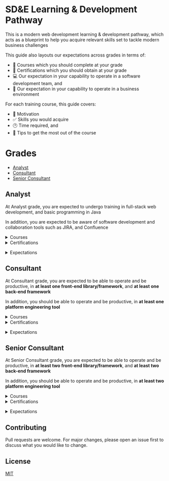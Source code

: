 # SD&E Learning & Development Pathway

This is a modern web development learning & development pathway, which acts as a blueprint to help you acquire relevant skills set to tackle modern business challenges

This guide also layouts our expectations across grades in terms of:

- :bookmark: Courses which you should complete at your grade
- :blue_book: Certifications which you should obtain at your grade
- :computer: Our expectation in your capability to operate in a software development team, and
- :necktie: Our expectation in your capability to operate in a business environment

For each training course, this guide covers:

- :muscle: Motivation
- :white_check_mark: Skills you would acquire
- :clock1: Time required, and
- :pushpin: Tips to get the most out of the course

# Grades

- [Analyst](#Analyst)
- [Consultant](#Consultant)
- [Senior Consultant](#Senior-Consultant)

## Analyst

At Analyst grade, you are expected to undergo training in full-stack web development, and basic programming in Java

In addition, you are expected to be aware of software development and collaboration tools such as JIRA, and Confluence

<details><summary>Courses</summary>
<p>

### [Full-stack Web Development Bootcamp](https://www.udemy.com/course/the-complete-web-development-bootcamp/)

![full-stack-web-dev](images/full-stack-web-dev.jpeg)

Enjoyment: :heart_eyes: :heart_eyes: :heart_eyes: :heart_eyes: :heart_eyes:

#### Motivation

Full-stack web development skills are alwasy in high demand. This course acts as a baseline bootcamp training, especially for those who come from a non-technical background, to ensure you possess the right skills in order to be operational, and productive in a software development team

#### Skills

Upon completion of this course, you would acquire the following skills:

- :art: Front-end web development with HTML5, CSS, Javascript, React, UX/UI degisn
- :1234: Back-end server-side programming with Node.JS
- :triangular_ruler: Developers tools such as Git version control

#### Time Required

- Two months of part-time effort assuming one hour of input on weekdays, and at least two hours of input on weekends

#### Tips

- Do follow Angela's exercises throughout the courses
- Start creating your technical learning notes. I personally recommend [Evernote](https://evernote.com/)

### [Java Masterclass](https://www.udemy.com/course/java-the-complete-java-developer-course/)

![tim-java](images/tim-java.jpeg)

Enjoyment: :confused: :unamused: :expressionless: :expressionless:

#### Motivation

Java programming skills are always in high demand amongst large enterprise. Accoring to the 2020 Stack Overflow developer survey [here](https://insights.stackoverflow.com/survey/2020#technology-programming-scripting-and-markup-languages-all-respondents), Java is one of the top three most popular programming languages

#### Skills

Upon completion of this course, you would acquire the following skills:

- :loop: Programming in Java syntax - variables, flow control, operator, loop
- :computer: Object oriented programming in java

#### Time Required

- Six weeks of part-time effort assuming one hour of input on weekdays, and at least two hours of input on weekends

#### Tips

- Complete the first fourteen hours of the course as they provide the most revelent content to help you be productive in Java :key:
- You may find Tim's teaching style repetitive :unamused: I suggest a note taking approach for this course instead following along everything
- Once you understand the Java syntax, put your skills in practice by reaching at least Kyu 6 on [Codewars](https://www.codewars.com/)
- I recommend to also complete training in Java Spring to enable you to create web applications in Java

### [JIRA Administration](https://www.linkedin.com/learning/jira-software-basic-administration-2017)

![jira](images/jira.jpeg)

Enjoyment: :thumbsup: :thumbsup: :thumbsup: :thumbsup:

#### Motivation

JIRA is one of most commonly used issue tracking tools developed by [Atlassian](https://www.atlassian.com/) that allows bug tracking and agile project management

#### Skills

Upon completion of this course, you would acquire the following skills:

- :bug: :pushpin: JIRA administration, and workflows management

#### Time Required

- Four weeks of part-time effort assuming one hour of input on weekdays, and at least two hours of input on weekends

#### Tips

- Do also complete the JIRA Advanced Administration course [here](https://www.linkedin.com/learning/jira-software-advanced-administration)

</p>
</details>
<details><summary>Certifications</summary>
<p>

### [AWS Certified Cloud Practitioner](https://www.udemy.com/course/aws-certified-cloud-practitioner-practice-exams-c/)

![aws-ccp](images/aws2-ccp.png)

Enjoyment: :thumbsup: :thumbsup: :thumbsup: :thumbsup:

#### Motivation

The world :earth_americas: runs on cloud :cloud: By becoming an AWS Certified Cloud Practitioner it makes you relevant in a client coversation, and increaes your chance of landing a technical client engagement role

#### Prepration and Registration

Please follow the Alliance AWS 101 course on how to prepare, and register for the AWS Certified Cloud Practitioner certification

#### Tips

- I recommend to complete the Udemy AWS CCP prepreation questions [here](https://www.udemy.com/course/aws-certified-cloud-practitioner-practice-exams-c/). If you can score over 90% across the question sets, you are good to go
- I also recommend to study for the AWS Certified Solutions Architect – Associate certification, then take the AWS CCP examination followed by the AWS CSAA examination as the AWS CSAA content overlaps AWS CCP

</p>
</details>

</p>
</details>
<details><summary>Expectations</summary>
<p>

### Your capability to operate in a software development team

- Within two weeks of joining a development team, under guidance :muscle: you are able to contribute to minor enhancement by referencing existing code base :white_check_mark:

</p>
</details>

## Consultant

At Consultant grade, you are expected to be able to operate and be productive, in **at least one front-end library/framework**, and **at least one back-end framework**

In addition, you should be able to operate and be productive, in **at least one platform engineering tool**

<details><summary>Courses</summary>
<p>

<details><summary>Back-end</summary>
<p>

### [Node.JS](https://www.udemy.com/course/the-complete-nodejs-developer-course-2/)

![nodejs](images/nodejs.jpeg)

Enjoyment: :thumbsup: :thumbsup: :thumbsup: :thumbsup: :thumbsup:

#### Motivation

Node.JS is one of the commonly used server-side programming tools according to the 2020 Stack Overflow developer survey [here](https://insights.stackoverflow.com/survey/2020#technology-other-frameworks-libraries-and-tools-all-respondents3). It is also commonly used to write AWS serverless Lambda functions

#### Skills

Upon completion of this course, you would acquire the following skills:

- :white_check_mark: Modern ES6 Javascript syntax
- :1234: Server-side programming in Node.JS
- :muscle: Unit testing in Node.JS

#### Time Required

- Two months of part-time effort assuming one hour of input on weekdays, and at least two hours of input on weekends

#### Tips

- Do follow Andrew's exercises throughout the courses
- Start creating your technical learning notes. I personally recommend [Evernote](https://evernote.com/)
- Put your skills in practice by contributing to the MERN stack open source project [here](https://github.com/deloitte-uk-systems-engineering/mern-ld-approval-app)

### [Java Spring Boot](https://www.youtube.com/watch?v=r-6BwGW4Sr8)

![spring-boot](images/spring-boot.jpeg)

Enjoyment: :thumbsup: :thumbsup: :thumbsup: :thumbsup: :thumbsup:

#### Motivation

Spring is one of the commonly used Java web development framework according to the 2020 Stack Overflow developer survey [here](https://insights.stackoverflow.com/survey/2020#technology-web-frameworks-all-respondents2). Spring Boot skills is in high demand

#### Skills

Upon completion of this course, you would acquire the following skills:

- :muscle: Create web application with Java Spring Boot framework
- :ledger: Connect your web application to a PostgreSQL database
- :lock: Add user authentications with Spring Security

#### Time Required

- One month of part-time effort assuming one hour of input on weekdays, and at least two hours of input on weekends

#### Tips

- Upon completion of the Spring Boot tutorial above :point_up: complete the these follow-up courses :point_right: :point_right: [Connecting Spring Boot to PostgreSQL](https://www.youtube.com/watch?v=8fbfHu8isI4), and [Spring Security](https://www.youtube.com/watch?v=her_7pa0vrg)
- Start creating your technical learning notes. I personally recommend [Evernote](https://evernote.com/)
- Put your skills in practice by contributing to the Spring skills tracker app open source project [here](https://github.com/deloitte-uk-systems-engineering/java-spring-skills-tracker)

### [Python Flask](https://www.udemy.com/course/python-and-flask-bootcamp-create-websites-using-flask/)

![nodejs](images/python-flask.jpeg)

Enjoyment: :thumbsup: :thumbsup: :thumbsup: :thumbsup:

#### Motivation

Python is one of the commonly used programming languages according to the 2020 Stack Overflow developer survey [here](https://insights.stackoverflow.com/survey/2020#technology-programming-scripting-and-markup-languages-all-respondents). Flask is one of the commonly used web framework written in Python

#### Skills

Upon completion of this course, you would acquire the following skills:

- :white_check_mark: Python 3 syntax
- :1234: Server-side programming in Python using the Flask framework

#### Time Required

- Two months of part-time effort assuming one hour of input on weekdays, and at least two hours of input on weekends

#### Tips

- Do follow Jose's exercises throughout the first half of the course. You may fast-forward content on front-end web development as it is not the key objective of the course
- Start creating your technical learning notes. I personally recommend [Evernote](https://evernote.com/)

### [Python Django](https://www.udemy.com/course/the-ultimate-beginners-guide-to-django-django-2-python-web-dev-website/)

![nodejs](images/python-django-nick.jpeg)

Enjoyment: :thumbsup: :thumbsup: :thumbsup: :thumbsup: :thumbsup:

#### Motivation

Python is one of the commonly used programming languages according to the 2020 Stack Overflow developer survey [here](https://insights.stackoverflow.com/survey/2020#technology-programming-scripting-and-markup-languages-all-respondents). Django is one of the commonly used web framework written in Python

#### Skills

Upon completion of this course, you would acquire the following skills:

- :white_check_mark: Python 3 syntax
- :1234: Server-side programming in Python using the Django framework

#### Time Required

- Two months of part-time effort assuming one hour of input on weekdays, and at least two hours of input on weekends

#### Tips

- Do follow Nick's exercises throughout the first half of the course. You may fast-forward content on front-end web development as it is not the key objective of the course
- Start creating your technical learning notes. I personally recommend [Evernote](https://evernote.com/)

### [Scala](https://www.udemy.com/course/stairway-to-scala-applied-part-1/)

![scala](images/scala-applied.jpg)

Enjoyment: :thumbsup: :thumbsup: :thumbsup: :thumbsup:

#### Motivation

Since 2020, there has been an increasing demand for Scala skills in the public, and private sector

#### Skills

Upon completion of this course, you would acquire the following skills:

- :white_check_mark: Scala syntax
- :1234: Basics of functional programming

#### Time Required

- Two months of part-time effort assuming one hour of input on weekdays, and at least two hours of input on weekends

#### Tips

- Do experiment with the [Play framework](https://www.playframework.com/) and build your own Scala web servers
- Start creating your technical learning notes. I personally recommend [Evernote](https://evernote.com/)

</p>
</details>

<details><summary>Front-end</summary>
<p>

### [React](https://www.udemy.com/course/react-2nd-edition/)

![react](images/react.jpeg)

Enjoyment: :thumbsup: :thumbsup: :thumbsup: :thumbsup: :thumbsup:

#### Motivation

React is one of the commonly used front-end web development libraries according to the 2020 Stack Overflow developer survey [here](https://insights.stackoverflow.com/survey/2020#technology-web-frameworks-all-respondents2). React skills is in high demand

#### Skills

Upon completion of this course, you would acquire the following skills:

- :key: Key principals of the React library. How to think in React components
- :muscle: Redux as a state management tool

#### Time Required

- Two months of part-time effort assuming one hour of input on weekdays, and at least two hours of input on weekends

#### Tips

- Do follow Andrew's exercises throughout the courses. You may fast-forward content on styling as it is not the key objective of the course
- Start creating your technical learning notes. I personally recommend [Evernote](https://evernote.com/)
- Put your skills in practice by contributing to the MERN stack open source project [here](https://github.com/deloitte-uk-systems-engineering/mern-ld-approval-app)

</p>
</details>

<details><summary>Platform Engineering</summary>
<p>

### [Docker and Kubernetes](https://www.udemy.com/course/docker-and-kubernetes-the-complete-guide/)

![docker-k8](images/docker-k8.jpeg)

Enjoyment: :thumbsup: :thumbsup: :thumbsup: :thumbsup: :thumbsup:

#### Motivation

Docker is the most commonly used application containerisation tool; Kubernetes is one of the mostly commonly used container orchestration tool. Docker, and Kubernetes skills are in high demand

#### Skills

Upon completion of this course, you would acquire the following skills:

- :key: Key principals of the Docker, and container orchestration with Kubernetes

#### Time Required

- Two months of part-time effort assuming one hour of input on weekdays, and at least two hours of input on weekends

#### Tips

- Do follow Stephen's instructions throughout the courses
- Start creating your technical learning notes. I personally recommend [Evernote](https://evernote.com/)

### [Spring Boot application in Jenkins](https://www.youtube.com/watch?v=sCcuUMn1vdM)

![spring-boot-jenkins](images/spring-boot-jenkins.jpeg)

Enjoyment: :thumbsup: :thumbsup: :thumbsup: :thumbsup: :thumbsup:

#### Motivation

Docker is the most commonly used application containerisation tool; Jenkins is one of the mostly commonly used build tool for Java application

#### Skills

Upon completion of this course, you would acquire the following skills:

- :key: Setting up Jenkins pipelines to build a Spring Boot application
- :whale: Wrapping a Spring Boot application in a Docker image, building it in Jenkins
- :cloud: Deploying the Docker image as a container from Jenkins into AWS

#### Time Required

- One month of part-time effort assuming one hour of input on weekdays, and at least two hours of input on weekends

#### Tips

- Do complete other relevant tutorials on Tom's channel [here](https://www.youtube.com/channel/UCxOVEOhPNXcJuyfVLhm_BfQ)
- Start creating your technical learning notes. I personally recommend [Evernote](https://evernote.com/)

</p>
</details>

</p>
</details>
<details><summary>Certifications</summary>
<p>

### [AWS Certified Solutions Architect Associate](https://www.udemy.com/course/aws-certified-solutions-architect-associate-practice-tests-k/)

![aws-csaa](images/aws-csaa.png)

Enjoyment: :thumbsup: :thumbsup: :thumbsup: :thumbsup:

#### Motivation

The world :earth_americas: runs on cloud :cloud: By becoming an AWS Certified Solutions Architect Associate it makes you very relevant in a client coversation, and increaes your chance of landing a technical client engagement role

#### Prepration and Registration

Please follow the Alliance AWS CSAA springs on how to prepare, and register for the AWS Certified Solutions Architect Associate certification

#### Tips

- I recommend to complete the Udemy AWS CSAA prepreation questions [here](https://www.udemy.com/course/aws-certified-solutions-architect-associate-practice-tests-k/). If you can score over 90% across the question sets, you are good to go

</p>
</details>

</p>
</details>
<details><summary>Expectations</summary>
<p>

### Your capability to operate in a software development team

- Within two weeks of joning a development team, you are able to contribute to enhancement of the existing code base, and minor feature development :fire: :muscle:

</p>
</details>

## Senior Consultant

At Senior Consultant grade, you are expected to be able to operate and be productive, in **at least two front-end library/framework**, and **at least two back-end framework**

In addition, you should be able to operate and be productive, in **at least two platform engineering tool**

<details><summary>Courses</summary>
<p>

<details><summary>Front-end</summary>
<p>

Coming soon

</p>
</details>

<details><summary>Back-end</summary>
<p>

Coming soon

</p>
</details>

<details><summary>Platform Engineering</summary>
<p>

### [Terraform](https://learn.hashicorp.com/collections/terraform/aws-get-started)

![terraform-aws](images/terraform-aws.png)

Enjoyment: :thumbsup: :thumbsup: :thumbsup: :thumbsup: :thumbsup:

#### Motivation

Terraform is the most commonly used cloud infrastructure management tool. Terraform skills is in high demand

#### Skills

Upon completion of this course, you would acquire the following skills:

- :key: Key principals of the Terraform - create, destroy, and manage cloud infrastructures

#### Time Required

- Two week of part-time effort assuming one hour of input on weekdays, and at least two hours of input on weekends

#### Tips

- Start creating your technical learning notes. I personally recommend [Evernote](https://evernote.com/)
- Put your skills in practice by contributing to the Terraform React full-stack open source project [here](https://github.com/deloitte-uk-systems-engineering/react-serverless-aws-terraform)

### [Systems Design Fundamentals](https://www.algoexpert.io/systems/fundamentals)

![systems-design](images/systems-design.jpeg)

Enjoyment: :thumbsup: :thumbsup: :thumbsup: :thumbsup: :thumbsup:

#### Motivation

The creator of this course [Clément Mihailescu](https://www.youtube.com/channel/UCaO6VoaYJv4kS-TQO_M-N_g), is an ex-Google, and ex-Facebook software engineer

#### Skills

Upon completion of this course, you would acquire the following skills:

- :key: Foundational knowledge you need to operate as a systems design engineer

#### Time Required

- Two months of part-time effort assuming one hour of input on weekdays, and at least two hours of input on weekends

#### Tips

- Start creating your technical learning notes. I personally recommend [Evernote](https://evernote.com/)

</p>
</details>

</p>
</details>

<details><summary>Certifications</summary>
<p>

Coming soon

</p>
</details>

</p>
</details>

<details><summary>Expectations</summary>
<p>

### Your capability to operate in a software development team

- Within two weeks of joning a development team, you are able to contribute to feature development :fire: :muscle:
- Lead a small team of two, to three developers :couple:
- Make component level technical decisions :left_right_arrow:

</p>
</details>

## Contributing

Pull requests are welcome. For major changes, please open an issue first to discuss what you would like to change.

## License

[MIT](https://choosealicense.com/licenses/mit/)

